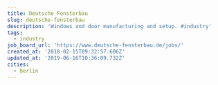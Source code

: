 ```yaml
---
title: Deutsche Fensterbau
slug: deutsche-fensterbau
description: 'Windows and door manufacturing and setup. #industry'
tags:
  - industry
job_board_url: 'https://www.deutsche-fensterbau.de/jobs/'
created_at: '2018-02-15T09:32:57.606Z'
updated_at: '2019-06-16T10:36:09.732Z'
cities:
  - berlin
---
```


